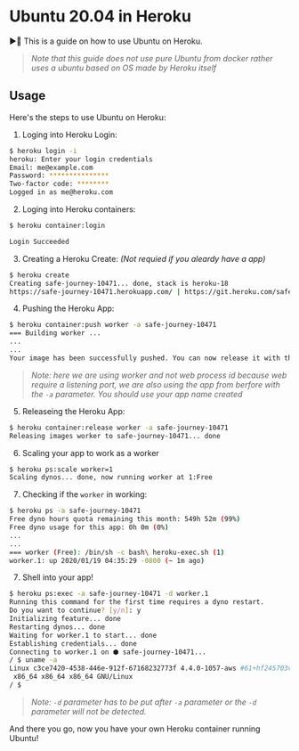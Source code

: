 # Ubuntu 20.04 in Heroku

▶️🐳 This is a guide on how to use Ubuntu on Heroku.

> *Note that this guide does not use pure Ubuntu from docker rather uses a ubuntu based on OS made by Heroku itself*

## Usage

Here's the steps to use Ubuntu on Heroku:

1. Loging into Heroku Login:
```bash
$ heroku login -i
heroku: Enter your login credentials
Email: me@example.com
Password: ***************
Two-factor code: ********
Logged in as me@heroku.com
```
2. Loging into Heroku containers:
```bash
$ heroku container:login

Login Succeeded
```
3. Creating a Heroku Create: *(Not requied if you aleardy have a app)*
```bash
$ heroku create
Creating safe-journey-10471... done, stack is heroku-18
https://safe-journey-10471.herokuapp.com/ | https://git.heroku.com/safe-journey-10471.git
```
4. Pushing the Heroku App:
```bash
$ heroku container:push worker -a safe-journey-10471
=== Building worker ...
...
...
Your image has been successfully pushed. You can now release it with the 'container:release' command.
```
> *Note: here we are using worker and not web process id because web require a listening port, we are also using the app from berfore with the `-a` parameter. You should use your app name created*
5. Releaseing the Heroku App:
```bash
$ heroku container:release worker -a safe-journey-10471
Releasing images worker to safe-journey-10471... done
```
6. Scaling your app to work as a worker
```bash
$ heroku ps:scale worker=1 
Scaling dynos... done, now running worker at 1:Free
``` 
7. Checking if the `worker` in working:
```bash
$ heroku ps -a safe-journey-10471
Free dyno hours quota remaining this month: 549h 52m (99%)
Free dyno usage for this app: 0h 0m (0%)
...
...
=== worker (Free): /bin/sh -c bash\ heroku-exec.sh (1)
worker.1: up 2020/01/19 04:35:29 -0800 (~ 1m ago)
```
7. Shell into your app!
```bash
$ heroku ps:exec -a safe-journey-10471 -d worker.1
Running this command for the first time requires a dyno restart.
Do you want to continue? [y/n]: y
Initializing feature... done
Restarting dynos... done
Waiting for worker.1 to start... done
Establishing credentials... done
Connecting to worker.1 on ⬢ safe-journey-10471...
/ $ uname -a
Linux c3ce7420-4538-446e-912f-67168232773f 4.4.0-1057-aws #61+hf245703v20191104b1-Ubuntu SMP Mon Nov 4 15:32:25 UTC 2019
 x86_64 x86_64 x86_64 GNU/Linux
/ $
```
> *Note: `-d` parameter has to be put after `-a` parameter or the `-d` parameter will not be detected.* 

And there you go, now you have your own Heroku container running Ubuntu!

